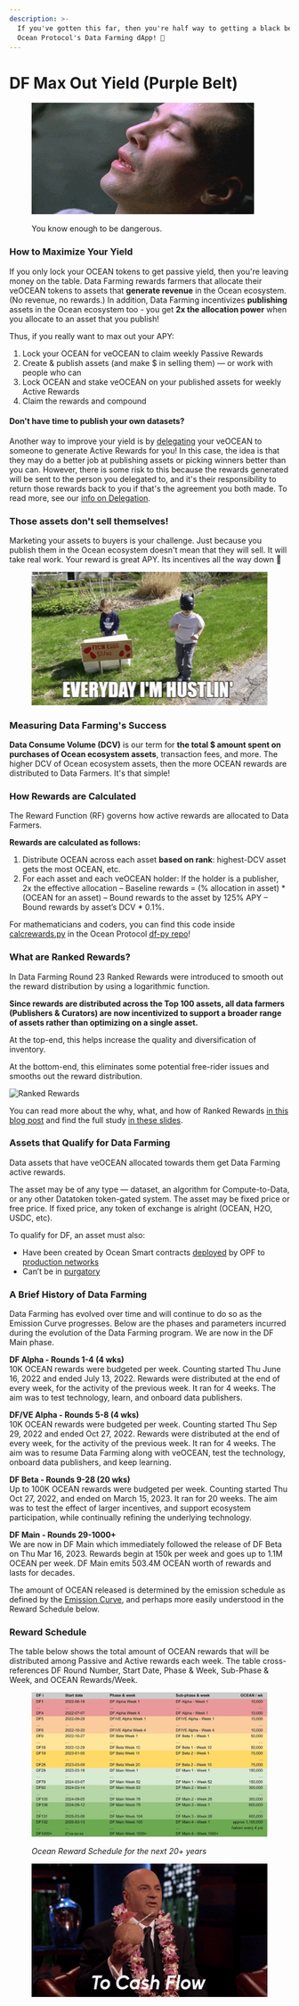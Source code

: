 ```yaml
---
description: >-
  If you've gotten this far, then you're half way to getting a black belt in
  Ocean Protocol's Data Farming dApp! 🥋
---
```


# DF Max Out Yield (Purple Belt)

<figure><img src="../.gitbook/assets/gif/i-know-kung-fu.gif" alt=""><figcaption><p>You know enough to be dangerous.</p></figcaption></figure>

### How to Maximize Your Yield

If you only lock your OCEAN tokens to get passive yield, then you're leaving money on the table. Data Farming rewards farmers that allocate their veOCEAN tokens to assets that **generate revenue** in the Ocean ecosystem. (No revenue, no rewards.) In addition, Data Farming incentivizes **publishing** assets in the Ocean ecosystem too - you get **2x the allocation power** when you allocate to an asset that you publish!

Thus, if you really want to max out your APY:

1. Lock your OCEAN for veOCEAN to claim weekly Passive Rewards
2. Create & publish assets (and make $ in selling them) — or work with people who can
3. Lock OCEAN and stake veOCEAN on your published assets for weekly Active Rewards
4. Claim the rewards and compound

#### Don't have time to publish your own datasets?

Another way to improve your yield is by [delegating](../user-guides/how-to-data-farm.md#how-to-delegate-your-active-rewards) your veOCEAN to someone to generate Active Rewards for you! In this case, the idea is that they may do a better job at publishing assets or picking winners better than you can. However, there is some risk to this because the rewards generated will be sent to the person you delegated to, and it's their responsibility to return those rewards back to you if that's the agreement you both made. To read more, see our [info on Delegation](../user-guides/how-to-data-farm.md#how-to-delegate-your-active-rewards).

### Those assets don't sell themselves!

Marketing your assets to buyers is your challenge. Just because you publish them in the Ocean ecosystem doesn't mean that they will sell. It will take real work. Your reward is great APY. Its incentives all the way down 🙂

<figure><img src="../.gitbook/assets/gif/hustlin.gif" alt=""><figcaption></figcaption></figure>

### Measuring Data Farming's Success

**Data Consume Volume (DCV)** is our term for **the total $ amount spent on purchases of Ocean ecosystem assets**, transaction fees, and more. The higher DCV of Ocean ecosystem assets, then the more OCEAN rewards are distributed to Data Farmers. It's that simple!

### How Rewards are Calculated

The Reward Function (RF) governs how active rewards are allocated to Data Farmers.

**Rewards are calculated as follows:**

1. Distribute OCEAN across each asset **based on rank**: highest-DCV asset gets the most OCEAN, etc.
2. For each asset and each veOCEAN holder: If the holder is a publisher, 2x the effective allocation – Baseline rewards = (% allocation in asset) \* (OCEAN for an asset) – Bound rewards to the asset by 125% APY – Bound rewards by asset’s DCV \* 0.1%.

For mathematicians and coders, you can find this code inside [calcrewards.py](https://github.com/oceanprotocol/df-py/blob/main/df\_py/volume/calc\_rewards.py) in the Ocean Protocol [df-py repo](https://github.com/oceanprotocol/df-py/)!

### What are Ranked Rewards?

In Data Farming Round 23 Ranked Rewards were introduced to smooth out the reward distribution by using a logarithmic function.

**Since rewards are distributed across the Top 100 assets, all data farmers (Publishers & Curators) are now incentivized to support a broader range of assets rather than optimizing on a single asset.**

At the top-end, this helps increase the quality and diversification of inventory.

At the bottom-end, this eliminates some potential free-rider issues and smooths out the reward distribution.

![Ranked Rewards](../.gitbook/assets/rewards/ranked\_rewards\_study.png)

You can read more about the why, what, and how of Ranked Rewards [in this blog post](https://blog.oceanprotocol.com/data-farming-df22-completed-df23-started-reward-function-tuned-ffd4359657ee) and find the full study [in these slides](https://docs.google.com/presentation/d/1HIA2zV8NUPpCELmi2WFwnAbHmFFrcXjNQiCpEqJ2Jdg/).

### Assets that Qualify for Data Farming

Data assets that have veOCEAN allocated towards them get Data Farming active rewards.

The asset may be of any type — dataset, an algorithm for Compute-to-Data, or any other Datatoken token-gated system. The asset may be fixed price or free price. If fixed price, any token of exchange is alright (OCEAN, H2O, USDC, etc).

To qualify for DF, an asset must also:

* Have been created by Ocean Smart contracts [deployed](https://github.com/oceanprotocol/contracts/blob/v4main/addresses/address.json) by OPF to [production networks](../discover/networks/)
* Can’t be in [purgatory](https://github.com/oceanprotocol/list-purgatory/blob/main/policies/README.md)

### A Brief History of Data Farming

Data Farming has evolved over time and will continue to do so as the Emission Curve progresses. Below are the phases and parameters incurred during the evolution of the Data Farming program. We are now in the DF Main phase.

**DF Alpha - Rounds 1-4 (4 wks)**\
10K OCEAN rewards were budgeted per week. Counting started Thu June 16, 2022 and ended July 13, 2022. Rewards were distributed at the end of every week, for the activity of the previous week. It ran for 4 weeks. The aim was to test technology, learn, and onboard data publishers.

**DF/VE Alpha - Rounds 5-8 (4 wks)**\
10K OCEAN rewards were budgeted per week. Counting started Thu Sep 29, 2022 and ended Oct 27, 2022. Rewards were distributed at the end of every week, for the activity of the previous week. It ran for 4 weeks. The aim was to resume Data Farming along with veOCEAN, test the technology, onboard data publishers, and keep learning.

**DF Beta - Rounds 9-28 (20 wks)**\
Up to 100K OCEAN rewards were budgeted per week. Counting started Thu Oct 27, 2022, and ended on March 15, 2023. It ran for 20 weeks. The aim was to test the effect of larger incentives, and support ecosystem participation, while continually refining the underlying technology.

**DF Main - Rounds 29-1000+**\
We are now in DF Main which immediately followed the release of DF Beta on Thu Mar 16, 2023. Rewards begin at 150k per week and goes up to 1.1M OCEAN per week. DF Main emits 503.4M OCEAN worth of rewards and lasts for decades.

The amount of OCEAN released is determined by the emission schedule as defined by the [Emission Curve](df-emissions-apys.md#emissions--first-5-years), and perhaps more easily understood in the Reward Schedule below.

### Reward Schedule

The table below shows the total amount of OCEAN rewards that will be distributed among Passive and Active rewards each week. The table cross-references DF Round Number, Start Date, Phase & Week, Sub-Phase & Week, and OCEAN Rewards/Week.

<figure><img src="../.gitbook/assets/rewards/reward_schedule.png" alt=""><figcaption><p><em>Ocean Reward Schedule for the next 20+ years</em></p></figcaption></figure>

<figure><img src="../.gitbook/assets/gif/cash-flow.gif" alt=""><figcaption></figcaption></figure>
